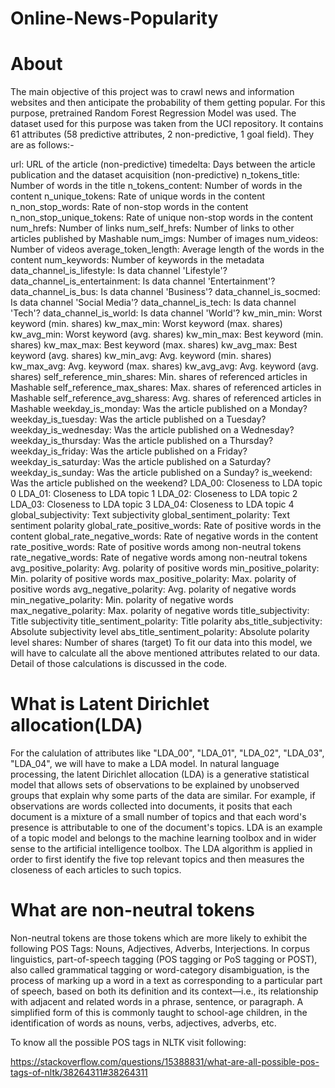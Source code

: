 # Online-News-Popularity
# About
The main objective of this project was to crawl news and information websites and then anticipate the probability of them getting popular. For this purpose, pretrained Random Forest Regression Model was used. The dataset used for this purpose was taken from the UCI repository. It contains 61 attributes (58 predictive attributes, 2 non-predictive, 1 goal field). They are as follows:-

url: URL of the article (non-predictive)
timedelta: Days between the article publication and the dataset acquisition (non-predictive)
n_tokens_title: Number of words in the title
n_tokens_content: Number of words in the content
n_unique_tokens: Rate of unique words in the content
n_non_stop_words: Rate of non-stop words in the content
n_non_stop_unique_tokens: Rate of unique non-stop words in the content
num_hrefs: Number of links
num_self_hrefs: Number of links to other articles published by Mashable
num_imgs: Number of images
num_videos: Number of videos
average_token_length: Average length of the words in the content
num_keywords: Number of keywords in the metadata
data_channel_is_lifestyle: Is data channel 'Lifestyle'?
data_channel_is_entertainment: Is data channel 'Entertainment'?
data_channel_is_bus: Is data channel 'Business'?
data_channel_is_socmed: Is data channel 'Social Media'?
data_channel_is_tech: Is data channel 'Tech'?
data_channel_is_world: Is data channel 'World'?
kw_min_min: Worst keyword (min. shares)
kw_max_min: Worst keyword (max. shares)
kw_avg_min: Worst keyword (avg. shares)
kw_min_max: Best keyword (min. shares)
kw_max_max: Best keyword (max. shares)
kw_avg_max: Best keyword (avg. shares)
kw_min_avg: Avg. keyword (min. shares)
kw_max_avg: Avg. keyword (max. shares)
kw_avg_avg: Avg. keyword (avg. shares)
self_reference_min_shares: Min. shares of referenced articles in Mashable
self_reference_max_shares: Max. shares of referenced articles in Mashable
self_reference_avg_sharess: Avg. shares of referenced articles in Mashable
weekday_is_monday: Was the article published on a Monday?
weekday_is_tuesday: Was the article published on a Tuesday?
weekday_is_wednesday: Was the article published on a Wednesday?
weekday_is_thursday: Was the article published on a Thursday?
weekday_is_friday: Was the article published on a Friday?
weekday_is_saturday: Was the article published on a Saturday?
weekday_is_sunday: Was the article published on a Sunday?
is_weekend: Was the article published on the weekend?
LDA_00: Closeness to LDA topic 0
LDA_01: Closeness to LDA topic 1
LDA_02: Closeness to LDA topic 2
LDA_03: Closeness to LDA topic 3
LDA_04: Closeness to LDA topic 4
global_subjectivity: Text subjectivity
global_sentiment_polarity: Text sentiment polarity
global_rate_positive_words: Rate of positive words in the content
global_rate_negative_words: Rate of negative words in the content
rate_positive_words: Rate of positive words among non-neutral tokens
rate_negative_words: Rate of negative words among non-neutral tokens
avg_positive_polarity: Avg. polarity of positive words
min_positive_polarity: Min. polarity of positive words
max_positive_polarity: Max. polarity of positive words
avg_negative_polarity: Avg. polarity of negative words
min_negative_polarity: Min. polarity of negative words
max_negative_polarity: Max. polarity of negative words
title_subjectivity: Title subjectivity
title_sentiment_polarity: Title polarity
abs_title_subjectivity: Absolute subjectivity level
abs_title_sentiment_polarity: Absolute polarity level
shares: Number of shares (target)
To fit our data into this model, we will have to calculate all the above mentioned attributes related to our data. Detail of those calculations is discussed in the code.

# What is Latent Dirichlet allocation(LDA)
For the calulation of attributes like "LDA_00", "LDA_01", "LDA_02", "LDA_03", "LDA_04", we will have to make a LDA model. In natural language processing, the latent Dirichlet allocation (LDA) is a generative statistical model that allows sets of observations to be explained by unobserved groups that explain why some parts of the data are similar. For example, if observations are words collected into documents, it posits that each document is a mixture of a small number of topics and that each word's presence is attributable to one of the document's topics. LDA is an example of a topic model and belongs to the machine learning toolbox and in wider sense to the artificial intelligence toolbox. The LDA algorithm is applied in order to first identify the five top relevant topics and then measures the closeness of each articles to such topics.

# What are non-neutral tokens
Non-neutral tokens are those tokens which are more likely to exhibit the following POS Tags: Nouns, Adjectives, Adverbs, Interjections. In corpus linguistics, part-of-speech tagging (POS tagging or PoS tagging or POST), also called grammatical tagging or word-category disambiguation, is the process of marking up a word in a text as corresponding to a particular part of speech, based on both its definition and its context—i.e., its relationship with adjacent and related words in a phrase, sentence, or paragraph. A simplified form of this is commonly taught to school-age children, in the identification of words as nouns, verbs, adjectives, adverbs, etc.

To know all the possible POS tags in NLTK visit following:

https://stackoverflow.com/questions/15388831/what-are-all-possible-pos-tags-of-nltk/38264311#38264311
